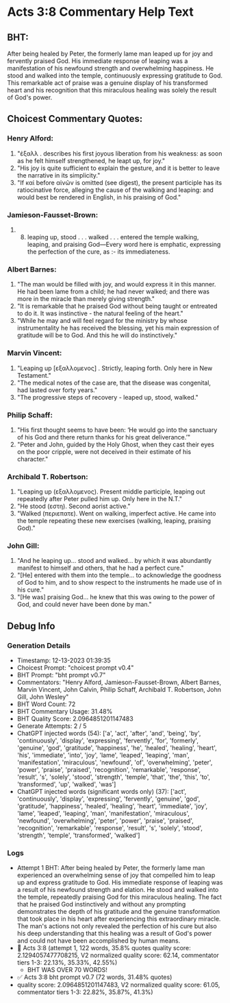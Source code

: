 # Acts 3:8 Commentary Help Text

## BHT:
After being healed by Peter, the formerly lame man leaped up for joy and fervently praised God. His immediate response of leaping was a manifestation of his newfound strength and overwhelming happiness. He stood and walked into the temple, continuously expressing gratitude to God. This remarkable act of praise was a genuine display of his transformed heart and his recognition that this miraculous healing was solely the result of God's power.

## Choicest Commentary Quotes:
### Henry Alford:
1. "ἐξαλλ . describes his first joyous liberation from his weakness: as soon as he felt himself strengthened, he leapt up, for joy."
2. "His joy is quite sufficient to explain the gesture, and it is better to leave the narrative in its simplicity."
3. "If καί before αἰνῶν is omitted (see digest), the present participle has its ratiocinative force, alleging the cause of the walking and leaping: and would best be rendered in English, in his praising of God."

### Jamieson-Fausset-Brown:
1. 8. leaping up, stood . . . walked .
	. . entered the temple walking, leaping, and praising God—Every
	word here is emphatic, expressing the perfection of the cure, as :- its immediateness.


### Albert Barnes:
1. "The man would be filled with joy, and would express it in this manner. He had been lame from a child; he had never walked; and there was more in the miracle than merely giving strength."
2. "It is remarkable that he praised God without being taught or entreated to do it. It was instinctive - the natural feeling of the heart."
3. "While he may and will feel regard for the ministry by whose instrumentality he has received the blessing, yet his main expression of gratitude will be to God. And this he will do instinctively."

### Marvin Vincent:
1. "Leaping up [εξαλλομενος] . Strictly, leaping forth. Only here in New Testament."
2. "The medical notes of the case are, that the disease was congenital, had lasted over forty years."
3. "The progressive steps of recovery - leaped up, stood, walked."

### Philip Schaff:
1. "His first thought seems to have been: ‘He would go into the sanctuary of his God and there return thanks for his great deliverance.’"
2. "Peter and John, guided by the Holy Ghost, when they cast their eyes on the poor cripple, were not deceived in their estimate of his character."

### Archibald T. Robertson:
1. "Leaping up (εξαλλομενος). Present middle participle, leaping out repeatedly after Peter pulled him up. Only here in the N.T."
2. "He stood (εστη). Second aorist active."
3. "Walked (περιεπατε). Went on walking, imperfect active. He came into the temple repeating these new exercises (walking, leaping, praising God)."

### John Gill:
1. "And he leaping up... stood and walked... by which it was abundantly manifest to himself and others, that he had a perfect cure." 
2. "[He] entered with them into the temple... to acknowledge the goodness of God to him, and to show respect to the instruments he made use of in his cure." 
3. "[He was] praising God... he knew that this was owing to the power of God, and could never have been done by man."


## Debug Info
### Generation Details
- Timestamp: 12-13-2023 01:39:35
- Choicest Prompt: "choicest prompt v0.4"
- BHT Prompt: "bht prompt v0.7"
- Commentators: "Henry Alford, Jamieson-Fausset-Brown, Albert Barnes, Marvin Vincent, John Calvin, Philip Schaff, Archibald T. Robertson, John Gill, John Wesley"
- BHT Word Count: 72
- BHT Commentary Usage: 31.48%
- BHT Quality Score: 2.0964851201147483
- Generate Attempts: 2 / 5
- ChatGPT injected words (54):
	['a', 'act', 'after', 'and', 'being', 'by', 'continuously', 'display', 'expressing', 'fervently', 'for', 'formerly', 'genuine', 'god', 'gratitude', 'happiness', 'he', 'healed', 'healing', 'heart', 'his', 'immediate', 'into', 'joy', 'lame', 'leaped', 'leaping', 'man', 'manifestation', 'miraculous', 'newfound', 'of', 'overwhelming', 'peter', 'power', 'praise', 'praised', 'recognition', 'remarkable', 'response', 'result', 's', 'solely', 'stood', 'strength', 'temple', 'that', 'the', 'this', 'to', 'transformed', 'up', 'walked', 'was']
- ChatGPT injected words (significant words only) (37):
	['act', 'continuously', 'display', 'expressing', 'fervently', 'genuine', 'god', 'gratitude', 'happiness', 'healed', 'healing', 'heart', 'immediate', 'joy', 'lame', 'leaped', 'leaping', 'man', 'manifestation', 'miraculous', 'newfound', 'overwhelming', 'peter', 'power', 'praise', 'praised', 'recognition', 'remarkable', 'response', 'result', 's', 'solely', 'stood', 'strength', 'temple', 'transformed', 'walked']

### Logs
- Attempt 1 BHT: After being healed by Peter, the formerly lame man experienced an overwhelming sense of joy that compelled him to leap up and express gratitude to God. His immediate response of leaping was a result of his newfound strength and elation. He stood and walked into the temple, repeatedly praising God for this miraculous healing. The fact that he praised God instinctively and without any prompting demonstrates the depth of his gratitude and the genuine transformation that took place in his heart after experiencing this extraordinary miracle. The man's actions not only revealed the perfection of his cure but also his deep understanding that this healing was a result of God's power and could not have been accomplished by human means.
- 🔄 Acts 3:8 (attempt 1, 122 words, 35.8% quotes quality score: 2.1294057477708215, V2 normalized quality score: 62.14, commentator tiers 1-3: 22.13%, 35.33%, 42.55%) 
	- BHT WAS OVER 70 WORDS!
- ✅ Acts 3:8 bht prompt v0.7 (72 words, 31.48% quotes)
- quality score: 2.0964851201147483, V2 normalized quality score: 61.05, commentator tiers 1-3: 22.82%, 35.87%, 41.3%)